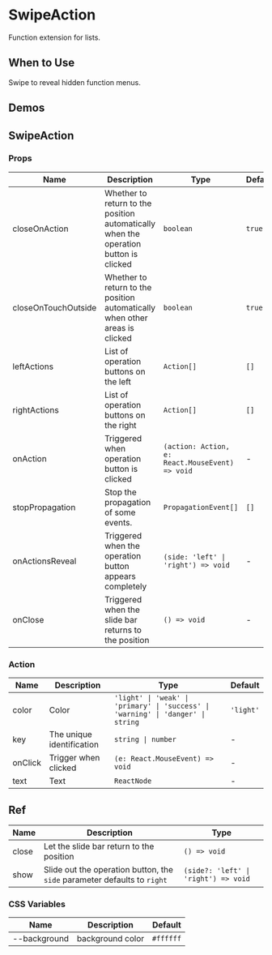 # SwipeAction

Function extension for lists.

## When to Use

Swipe to reveal hidden function menus.

## Demos

<code src="./demos/demo1.tsx"></code>

## SwipeAction

### Props

| Name | Description | Type | Default | Version |
| --- | --- | --- | --- | --- |
| closeOnAction | Whether to return to the position automatically when the operation button is clicked | `boolean` | `true` |  |
| closeOnTouchOutside | Whether to return to the position automatically when other areas is clicked | `boolean` | `true` |  |
| leftActions | List of operation buttons on the left | `Action[]` | `[]` |  |
| rightActions | List of operation buttons on the right | `Action[]` | `[]` |  |
| onAction | Triggered when operation button is clicked | `(action: Action, e: React.MouseEvent) => void` | - |  |
| stopPropagation | Stop the propagation of some events. | `PropagationEvent[]` | `[]` |  |
| onActionsReveal | Triggered when the operation button appears completely | `(side: 'left' \| 'right') => void` | - |  |
| onClose | Triggered when the slide bar returns to the position | `() => void` | - | 5.39.0 |

### Action

| Name | Description | Type | Default |
| --- | --- | --- | --- |
| color | Color | `'light' \| 'weak' \| 'primary' \| 'success' \| 'warning' \| 'danger' \| string` | `'light'` |
| key | The unique identification | `string \| number` | - |
| onClick | Trigger when clicked | `(e: React.MouseEvent) => void` | - |
| text | Text | `ReactNode` | - |

## Ref

| Name | Description | Type |
| --- | --- | --- |
| close | Let the slide bar return to the position | `() => void` |
| show | Slide out the operation button, the `side` parameter defaults to `right` | `(side?: 'left' \| 'right') => void` |

### CSS Variables

| Name         | Description      | Default   |
| ------------ | ---------------- | --------- |
| --background | background color | `#ffffff` |
